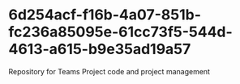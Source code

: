# 6d254acf-f16b-4a07-851b-fc236a85095e-61cc73f5-544d-4613-a615-b9e35ad19a57
Repository for Teams Project code and project management
